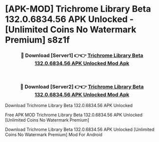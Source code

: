 # [APK-MOD] Trichrome Library Beta 132.0.6834.56 APK Unlocked - [Unlimited Coins No Watermark Premium] s8z1f



<div align="center">
<h3>🔴 Download [Server1] 👉👉 <a href="https://momento.my/?title=Trichrome_Library_Beta_132.0.6834.56_APK_Unlocked">Trichrome Library Beta 132.0.6834.56 APK Unlocked Mod Apk</a></h3><br>

<h3>🔴 Download [Server2] 👉👉 <a href="https://momento.my/?title=Trichrome_Library_Beta_132.0.6834.56_APK_Unlocked">Trichrome Library Beta 132.0.6834.56 APK Unlocked Mod Apk</a></h3>
</div>



Download Trichrome Library Beta 132.0.6834.56 APK Unlocked 

Free APK MOD Trichrome Library Beta 132.0.6834.56 APK Unlocked [Unlimited Coins No Watermark Premium]

Download Trichrome Library Beta 132.0.6834.56 APK Unlocked [Unlimited Coins No Watermark Premium] Mod For Android
